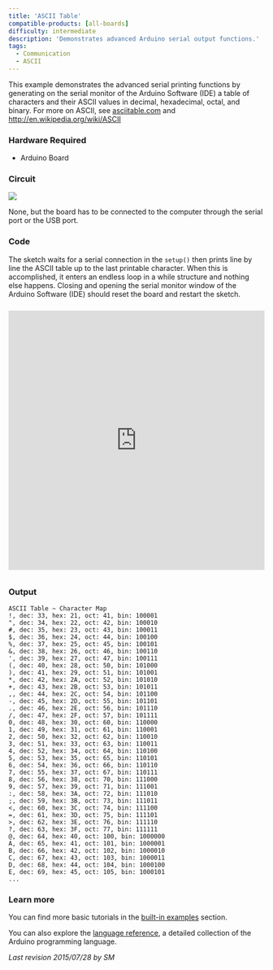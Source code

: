 ```yaml
---
title: 'ASCII Table'
compatible-products: [all-boards]
difficulty: intermediate
description: 'Demonstrates advanced Arduino serial output functions.'
tags:
  - Communication
  - ASCII
---
```


This example demonstrates the advanced serial printing functions by generating on the serial monitor of the Arduino Software (IDE) a table of characters and their ASCII values in decimal, hexadecimal, octal, and binary. For more on ASCII, see [asciitable.com](http://www.asciitable.com) and http://en.wikipedia.org/wiki/ASCII

### Hardware Required

- Arduino Board

### Circuit

![](assets/circuit.png)



None, but the board has to be connected to the computer through the serial port or the USB port.

### Code

The sketch waits for a serial connection in the `setup()` then prints line by line the ASCII table up to the last printable character. When this is accomplished, it enters an endless loop in  a while structure and nothing else happens. Closing and opening the serial monitor window of the Arduino Software (IDE) should reset the board and restart the sketch.

<iframe src='https://create.arduino.cc/example/builtin/04.Communication%5CASCIITable/ASCIITable/preview?embed&snippet' style='height:510px;width:100%;margin:10px 0' frameborder='0'></iframe>

### Output

```arduino
ASCII Table ~ Character Map
!, dec: 33, hex: 21, oct: 41, bin: 100001
", dec: 34, hex: 22, oct: 42, bin: 100010
#, dec: 35, hex: 23, oct: 43, bin: 100011
$, dec: 36, hex: 24, oct: 44, bin: 100100
%, dec: 37, hex: 25, oct: 45, bin: 100101
&, dec: 38, hex: 26, oct: 46, bin: 100110
', dec: 39, hex: 27, oct: 47, bin: 100111
(, dec: 40, hex: 28, oct: 50, bin: 101000
), dec: 41, hex: 29, oct: 51, bin: 101001
*, dec: 42, hex: 2A, oct: 52, bin: 101010
+, dec: 43, hex: 2B, oct: 53, bin: 101011
,, dec: 44, hex: 2C, oct: 54, bin: 101100
-, dec: 45, hex: 2D, oct: 55, bin: 101101
., dec: 46, hex: 2E, oct: 56, bin: 101110
/, dec: 47, hex: 2F, oct: 57, bin: 101111
0, dec: 48, hex: 30, oct: 60, bin: 110000
1, dec: 49, hex: 31, oct: 61, bin: 110001
2, dec: 50, hex: 32, oct: 62, bin: 110010
3, dec: 51, hex: 33, oct: 63, bin: 110011
4, dec: 52, hex: 34, oct: 64, bin: 110100
5, dec: 53, hex: 35, oct: 65, bin: 110101
6, dec: 54, hex: 36, oct: 66, bin: 110110
7, dec: 55, hex: 37, oct: 67, bin: 110111
8, dec: 56, hex: 38, oct: 70, bin: 111000
9, dec: 57, hex: 39, oct: 71, bin: 111001
:, dec: 58, hex: 3A, oct: 72, bin: 111010
;, dec: 59, hex: 3B, oct: 73, bin: 111011
<, dec: 60, hex: 3C, oct: 74, bin: 111100
=, dec: 61, hex: 3D, oct: 75, bin: 111101
>, dec: 62, hex: 3E, oct: 76, bin: 111110
?, dec: 63, hex: 3F, oct: 77, bin: 111111
@, dec: 64, hex: 40, oct: 100, bin: 1000000
A, dec: 65, hex: 41, oct: 101, bin: 1000001
B, dec: 66, hex: 42, oct: 102, bin: 1000010
C, dec: 67, hex: 43, oct: 103, bin: 1000011
D, dec: 68, hex: 44, oct: 104, bin: 1000100
E, dec: 69, hex: 45, oct: 105, bin: 1000101
...
```

### Learn more

You can find more basic tutorials in the [built-in examples](/built-in-examples) section.

You can also explore the [language reference](https://www.arduino.cc/reference/en/), a detailed collection of the Arduino programming language.

*Last revision 2015/07/28 by SM*